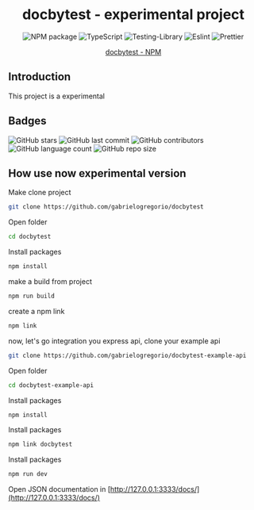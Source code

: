 <div align="center">

# docbytest - experimental project

![NPM package](https://img.shields.io/badge/npm-CB3837?style=for-the-badge&logo=npm&logoColor=white)
![TypeScript](https://img.shields.io/badge/typescript-%23007ACC.svg?style=for-the-badge&logo=typescript&logoColor=white)
![Testing-Library](https://img.shields.io/badge/-TestingLibrary-%23E33332?style=for-the-badge&logo=testing-library&logoColor=white)
![Eslint](https://img.shields.io/badge/eslint-3A33D1?style=for-the-badge&logo=eslint&logoColor=white)
![Prettier](https://img.shields.io/badge/prettier-1A2C34?style=for-the-badge&logo=prettier&logoColor=F7BA3E)

<a href="https://www.npmjs.com/package/docbytest" target="blank">docbytest - NPM</a>
</div>

## Introduction
This project is a experimental

## Badges

![GitHub stars](https://img.shields.io/github/stars/gabrielogregorio/docbytest)
![GitHub last commit](https://img.shields.io/github/last-commit/gabrielogregorio/docbytest?style=flat-square)
![GitHub contributors](https://img.shields.io/github/contributors/gabrielogregorio/docbytest)
![GitHub language count](https://img.shields.io/github/languages/count/gabrielogregorio/docbytest)
![GitHub repo size](https://img.shields.io/github/repo-size/gabrielogregorio/docbytest)

## How use now experimental version
Make clone project
```bash
git clone https://github.com/gabrielogregorio/docbytest
```

Open folder
```bash
cd docbytest
```

Install packages
```bash
npm install
```

make a build from project
```bash
npm run build
```

create a npm link
```bash
npm link
```

now, let's go integration you express api, clone your example api
```bash
git clone https://github.com/gabrielogregorio/docbytest-example-api
```

Open folder
```bash
cd docbytest-example-api
```

Install packages
```bash
npm install
```

Install packages
```bash
npm link docbytest
```

Install packages
```bash
npm run dev
```

Open JSON documentation in [http://127.0.0.1:3333/docs/](http://127.0.0.1:3333/docs/)
